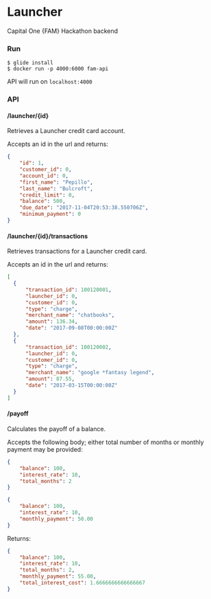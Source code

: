 # Launcher
Capital One {FAM} Hackathon backend

### Run

```
$ glide install
$ docker run -p 4000:6000 fam-api
```

API will run on `localhost:4000`

### API

#### /launcher/{id}
Retrieves a Launcher credit card account.

Accepts an id in the url and returns:
```json
{
    "id": 1,
    "customer_id": 0,
    "account_id": 0,
    "first_name": "Pepillo",
    "last_name": "Bulcroft",
    "credit_limit": 0,
    "balance": 500,
    "due_date": "2017-11-04T20:53:38.550706Z",
    "minimum_payment": 0
}
```

#### /launcher/{id}/transactions
Retrieves transactions for a Launcher credit card.

Accepts an id in the url and returns:
```json
[
  {
      "transaction_id": 100120001,
      "launcher_id": 0,
      "customer_id": 0,
      "type": "charge",
      "merchant_name": "chatbooks",
      "amount": 136.34,
      "date": "2017-09-08T00:00:00Z"
  },
  {
      "transaction_id": 100120002,
      "launcher_id": 0,
      "customer_id": 0,
      "type": "charge",
      "merchant_name": "google *fantasy legend",
      "amount": 87.55,
      "date": "2017-03-15T00:00:00Z"
  }
]
```

#### /payoff
Calculates the payoff of a balance.

Accepts the following body; either total number of months or monthly payment may be provided:
```json
{
	"balance": 100,
	"interest_rate": 10,
	"total_months": 2
}

{
	"balance": 100,
	"interest_rate": 10,
	"monthly_payment": 50.00
}
```

Returns:
```json
{
    "balance": 100,
    "interest_rate": 10,
    "total_months": 2,
    "monthly_payment": 55.00,
    "total_interest_cost": 1.6666666666666667
}
```
